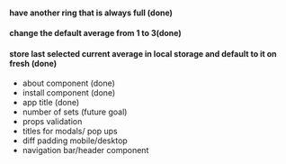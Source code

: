 
#### have another ring that is always full (done)
#### change the default average from 1 to 3(done)
#### store last selected current average in local storage and default to it on fresh (done)
- about component (done)
- install component (done)
- app title (done)
- number of sets (future goal)
- props validation
- titles for modals/ pop ups
- diff padding mobile/desktop
- navigation bar/header component  

